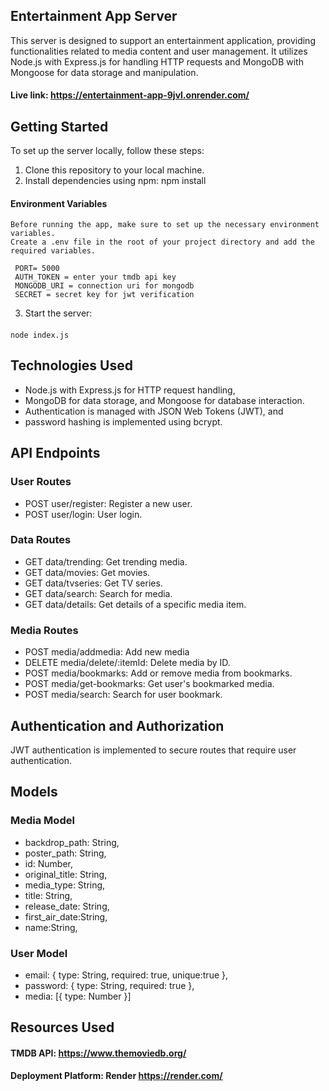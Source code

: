 ## Entertainment App Server
This server is designed to support an entertainment application, providing functionalities related to media content and user management. It utilizes Node.js with Express.js for handling HTTP requests and MongoDB with Mongoose for data storage and manipulation.

#### Live link: https://entertainment-app-9jvl.onrender.com/

## Getting Started
To set up the server locally, follow these steps:
1. Clone this repository to your local machine.
2. Install dependencies using npm: npm install
#### Environment Variables
    Before running the app, make sure to set up the necessary environment variables.
    Create a .env file in the root of your project directory and add the required variables.

     PORT= 5000
     AUTH_TOKEN = enter your tmdb api key 
     MONGODB_URI = connection uri for mongodb 
     SECRET = secret key for jwt verification 
   
3. Start the server:
#### 
    node index.js

## Technologies Used
* Node.js with Express.js for HTTP request handling, 
* MongoDB for data storage, and Mongoose for database interaction. 
* Authentication is managed with JSON Web Tokens (JWT), and 
* password hashing is implemented using bcrypt.

## API Endpoints
### User Routes
* POST user/register: Register a new user.
* POST user/login: User login.
  
### Data Routes
* GET data/trending: Get trending media.
* GET data/movies: Get movies.
* GET data/tvseries: Get TV series.
* GET data/search: Search for media.
* GET data/details: Get details of a specific media item.

### Media Routes
* POST media/addmedia: Add new media
* DELETE media/delete/:itemId: Delete media by ID.
* POST media/bookmarks: Add or remove media from bookmarks.
* POST media/get-bookmarks: Get user's bookmarked media.
* POST media/search: Search for user bookmark.

## Authentication and Authorization
JWT authentication is implemented to secure routes that require user authentication.  

## Models
### Media Model
* backdrop_path: String,
* poster_path: String,
* id: Number,
* original_title: String,
* media_type: String,
* title: String,
* release_date: String,
* first_air_date:String,
* name:String,

### User Model
* email: { type: String, required: true, unique:true },
* password: { type: String, required: true },
* media: [{ type: Number }]

## Resources Used
#### TMDB API: https://www.themoviedb.org/
#### Deployment Platform: Render https://render.com/

